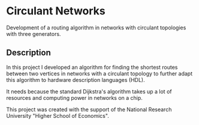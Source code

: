 # Circulant Networks
Development of a routing algorithm in networks with circulant topologies with three generators.

## Description
In this project I developed an algorithm for finding the shortest routes between two vertices in networks with a circulant topology 
to further adapt this algorithm to hardware description languages (HDL).

It needs because the standard Dijkstra's algorithm takes up a lot of resources and computing power in networks on a chip.

This project was created with the support of the National Research University "Higher School of Economics".
